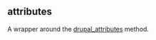 ## attributes

A wrapper around the [drupal_attributes](https://api.drupal.org/api/drupal/includes%21common.inc/function/drupal_attributes/7) method.
